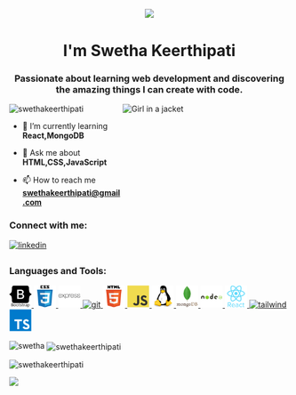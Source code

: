 <p align="center">
  <img src="https://capsule-render.vercel.app/api?type=waving&color=gradient&text=Hello!&height=100&section=header"/>
</p>

<h1 align="center">I'm Swetha Keerthipati</h1>
<h3 align="center">Passionate about learning web development and discovering the amazing things I can create with code.</h3>
<img src="https://media.tenor.com/-6m2vqRjKDEAAAAi/geek-girl.gif" alt="Girl in a jacket" width="300" height="300" align="right" display="inline" >

<p align="left"> <img src="https://komarev.com/ghpvc/?username=swethakeerthipati&label=Profile%20views&color=0e75b6&style=flat" alt="swethakeerthipati" /> </p>

- 🌱 I’m currently learning **React,MongoDB**

- 💬 Ask me about **HTML,CSS,JavaScript**

- 📫 How to reach me **swethakeerthipati@gmail.com**

<h3 align="left">Connect with me:</h3>
<!-- <p align="left">
<a href="https://linkedin.com/in/swethakeerthipati" target="blank"><img align="center" src="https://raw.githubusercontent.com/rahuldkjain/github-profile-readme-generator/master/src/images/icons/Social/linked-in-alt.svg" alt="swethakeerthipati" height="30" width="40" /></a>
</p>
 -->
 <div align="left">
<a href="https://www.linkedin.com/in/swetha-keerthipati/" target="_blank">
<img src=https://img.shields.io/badge/linkedin-%231E77B5.svg?&style=for-the-badge&logo=linkedin&logoColor=white alt=linkedin style="margin-bottom: 5px;" />
</a>
</div>
<h3 align="left">Languages and Tools:</h3>
<p align="left"> <a href="https://getbootstrap.com" target="_blank" rel="noreferrer"> <img src="https://raw.githubusercontent.com/devicons/devicon/master/icons/bootstrap/bootstrap-plain-wordmark.svg" alt="bootstrap" width="40" height="40"/> </a> <a href="https://www.w3schools.com/css/" target="_blank" rel="noreferrer"> <img src="https://raw.githubusercontent.com/devicons/devicon/master/icons/css3/css3-original-wordmark.svg" alt="css3" width="40" height="40"/> </a> <a href="https://expressjs.com" target="_blank" rel="noreferrer"> <img src="https://raw.githubusercontent.com/devicons/devicon/master/icons/express/express-original-wordmark.svg" alt="express" width="40" height="40"/> </a> <a href="https://git-scm.com/" target="_blank" rel="noreferrer"> <img src="https://www.vectorlogo.zone/logos/git-scm/git-scm-icon.svg" alt="git" width="40" height="40"/> </a> <a href="https://www.w3.org/html/" target="_blank" rel="noreferrer"> <img src="https://raw.githubusercontent.com/devicons/devicon/master/icons/html5/html5-original-wordmark.svg" alt="html5" width="40" height="40"/> </a> <a href="https://developer.mozilla.org/en-US/docs/Web/JavaScript" target="_blank" rel="noreferrer"> <img src="https://raw.githubusercontent.com/devicons/devicon/master/icons/javascript/javascript-original.svg" alt="javascript" width="40" height="40"/> </a> <a href="https://www.linux.org/" target="_blank" rel="noreferrer"> <img src="https://raw.githubusercontent.com/devicons/devicon/master/icons/linux/linux-original.svg" alt="linux" width="40" height="40"/> </a> <a href="https://www.mongodb.com/" target="_blank" rel="noreferrer"> <img src="https://raw.githubusercontent.com/devicons/devicon/master/icons/mongodb/mongodb-original-wordmark.svg" alt="mongodb" width="40" height="40"/> </a> <a href="https://nodejs.org" target="_blank" rel="noreferrer"> <img src="https://raw.githubusercontent.com/devicons/devicon/master/icons/nodejs/nodejs-original-wordmark.svg" alt="nodejs" width="40" height="40"/> </a> <a href="https://reactjs.org/" target="_blank" rel="noreferrer"> <img src="https://raw.githubusercontent.com/devicons/devicon/master/icons/react/react-original-wordmark.svg" alt="react" width="40" height="40"/> </a> <a href="https://tailwindcss.com/" target="_blank" rel="noreferrer"> <img src="https://www.vectorlogo.zone/logos/tailwindcss/tailwindcss-icon.svg" alt="tailwind" width="40" height="40"/> </a> <a href="https://www.typescriptlang.org/" target="_blank" rel="noreferrer"> <img src="https://raw.githubusercontent.com/devicons/devicon/master/icons/typescript/typescript-original.svg" alt="typescript" width="40" height="40"/> </a> </p>




<p><img align="left" src="https://github-readme-stats.vercel.app/api/top-langs?username=swethakeerthipati&show_icons=true&locale=en&layout=compact&theme=tokyonight" alt="swetha" /></p>

<p>&nbsp;<img align="center" src="https://github-readme-stats.vercel.app/api?username=swethakeerthipati&show_icons=true&locale=en&theme=tokyonight" alt="swethakeerthipati" /></p>

<p><img align="center" src="https://github-readme-streak-stats.herokuapp.com/?user=swethakeerthipati&theme=tokyonight" alt="swethakeerthipati" /></p>

<p align="left">
  <img src="https://capsule-render.vercel.app/api?type=waving&color=gradient"/>
</p>
